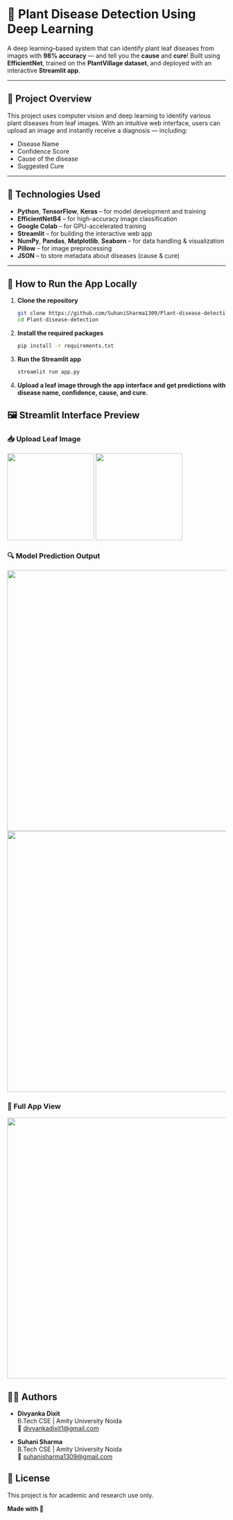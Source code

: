# 🌿 Plant Disease Detection Using Deep Learning

A deep learning–based system that can identify plant leaf diseases from images with **98% accuracy** — and tell you the **cause** and **cure**! 
Built using **EfficientNet**, trained on the **PlantVillage dataset**, and deployed with an interactive **Streamlit app**.

---

## 🚀 Project Overview

This project uses computer vision and deep learning to identify various plant diseases from leaf images. With an intuitive web interface, users can upload an image and instantly receive a diagnosis — including:

-  Disease Name  
-  Confidence Score  
-  Cause of the disease  
-  Suggested Cure  

---

## 🧠 Technologies Used

- **Python**, **TensorFlow**, **Keras** – for model development and training  
- **EfficientNetB4** – for high-accuracy image classification  
- **Google Colab** – for GPU-accelerated training  
- **Streamlit** – for building the interactive web app  
- **NumPy**, **Pandas**, **Matplotlib**, **Seaborn** – for data handling & visualization  
- **Pillow** – for image preprocessing  
- **JSON** – to store metadata about diseases (cause & cure)

---

## 🧪 How to Run the App Locally

1. **Clone the repository**
   ```bash
   git clone https://github.com/SuhaniSharma1309/Plant-disease-detection-model.git
   cd Plant-disease-detection

2. **Install the required packages**

   ```bash
   pip install -r requirements.txt

3.  **Run the Streamlit app**

     ```bash
     streamlit run app.py
4.  **Upload a leaf image through the app interface and get predictions with disease name, confidence, cause, and cure.**


## 🖼️ Streamlit Interface Preview

### 📥 Upload Leaf Image
<img src="black-rot-in-grape.JPG" width="200"/>
<img src="Cedar-Apple-Rust-on-Foliage.jpg" width="200"/>

### 🔍 Model Prediction Output
<img src="Picture2.png" width="600"/>
<img src="Picture3.png" width="600"/>

### 🌿 Full App View
<img src="Picture1.png" width="600"/>

## 👩‍💻 Authors

- **Divyanka Dixit**  
  B.Tech CSE | Amity University Noida  
  📧 divyankadixit1@gmail.com
  
- **Suhani Sharma**  
  B.Tech CSE | Amity University Noida  
  📧 suhanisharma1309@gmail.com  

  
## 📝 License
This project is for academic and research use only.

   **Made with 💚**

